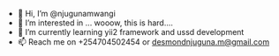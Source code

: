 - 👋 Hi, I’m @njugunamwangi
- 👀 I’m interested in ... wooow, this is hard....
- 🌱 I’m currently learning yii2 framework and ussd development
- 📫 Reach me on +254704502454 or desmondnjuguna.m@gmail.com

<!---
njugunamwangi/njugunamwangi is a ✨ special ✨ repository because its `README.md` (this file) appears on your GitHub profile.
You can click the Preview link to take a look at your changes.
--->
